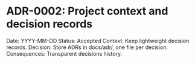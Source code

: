 # ADR-0002: Project context and decision records
Date: YYYY-MM-DD
Status: Accepted
Context: Keep lightweight decision records.
Decision: Store ADRs in docs/adr/, one file per decision.
Consequences: Transparent decisions history.
